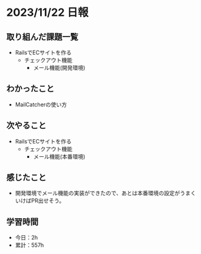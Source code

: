 # 2023/11/22 日報
## 取り組んだ課題一覧
- RailsでECサイトを作る
  - チェックアウト機能
    -  メール機能(開発環境)

## わかったこと
- MailCatcherの使い方

## 次やること
- RailsでECサイトを作る
  - チェックアウト機能
    - メール機能(本番環境)

## 感じたこと
- 開発環境でメール機能の実装ができたので、あとは本番環境の設定がうまくいけばPR出せそう。

## 学習時間
- 今日：2h
- 累計：557h
